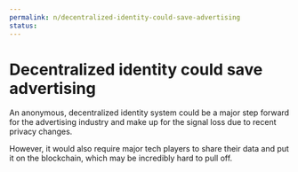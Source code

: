 ```yaml
---
permalink: n/decentralized-identity-could-save-advertising
status: 
---
```

# Decentralized identity could save advertising

An anonymous, decentralized identity system could be a major step forward for the advertising industry and make up for the signal loss due to recent privacy changes.

However, it would also require major tech players to share their data and put it on the blockchain, which may be incredibly hard to pull off.
